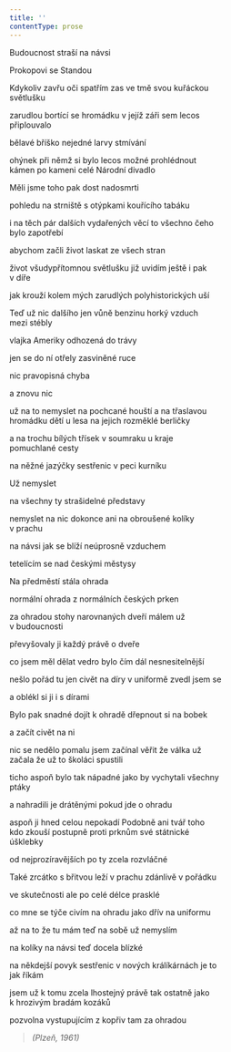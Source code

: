 ```yaml
---
title: ''
contentType: prose
---
```


Budoucnost straší na návsi

Prokopovi se Standou

Kdykoliv zavřu oči spatřím zas ve tmě svou kuřáckou  
světlušku

zarudlou bortící se hromádku v jejíž záři sem lecos  
připlouvalo

bělavé bříško nejedné larvy stmívání

ohýnek při němž si bylo lecos možné prohlédnout  
kámen po kameni celé Národní divadlo

Měli jsme toho pak dost nadosmrti

pohledu na strniště s otýpkami kouřícího tabáku

i na těch pár dalších vydařených věcí to všechno čeho  
bylo zapotřebí

abychom začli život laskat ze všech stran

život všudypřítomnou světlušku již uvidím ještě i pak  
v díře

jak krouží kolem mých zarudlých polyhistorických uší

Teď už nic dalšího jen vůně benzinu horký vzduch  
mezi stébly

vlajka Ameriky odhozená do trávy

jen se do ní otřely zasviněné ruce

nic pravopisná chyba

a znovu nic

už na to nemyslet na pochcané houští a na třaslavou  
hromádku dětí u lesa na jejich rozměklé berličky

a na trochu bílých třísek v soumraku u kraje  
pomuchlané cesty

na něžné jazýčky sestřenic v peci kurníku

Už nemyslet

na všechny ty strašidelné představy

nemyslet na nic dokonce ani na obroušené kolíky  
v prachu

na návsi jak se blíží neúprosně vzduchem

tetelícím se nad českými městysy

Na předměstí stála ohrada

normální ohrada z normálních českých prken

za ohradou stohy narovnaných dveří málem už  
v budoucnosti

převyšovaly ji každý právě o dveře

co jsem měl dělat vedro bylo čím dál nesnesitelnější

nešlo pořád tu jen civět na díry v uniformě zvedl jsem se

a oblékl si ji i s dírami

Bylo pak snadné dojít k ohradě dřepnout si na bobek

a začít civět na ni

nic se nedělo pomalu jsem začínal věřit že válka už  
začala že už to školáci spustili

ticho aspoň bylo tak nápadné jako by vychytali všechny  
ptáky

a nahradili je drátěnými pokud jde o ohradu

aspoň ji hned celou nepokadí Podobně ani tvář toho  
kdo zkouší postupně proti prknům své státnické  
úšklebky

od nejprozíravějších po ty zcela rozvláčné

Také zrcátko s břitvou leží v prachu zdánlivě v pořádku

ve skutečnosti ale po celé délce prasklé

co mne se týče civím na ohradu jako dřív na uniformu

až na to že tu mám teď na sobě už nemyslím

na kolíky na návsi teď docela blízké

na někdejší povyk sestřenic v nových králíkárnách je to  
jak říkám

jsem už k tomu zcela lhostejný právě tak ostatně jako  
k hrozivým bradám kozáků

pozvolna vystupujícím z kopřiv tam za ohradou

> _(Plzeň, 1961)_
